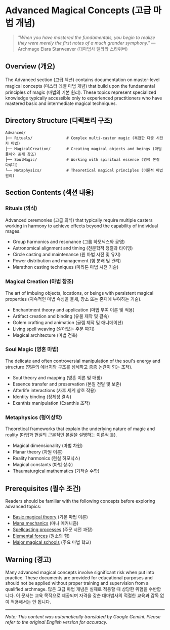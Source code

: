 # **Advanced Magical Concepts (고급 마법 개념)**

> *"When you have mastered the fundamentals, you begin to realize they were merely the first notes of a much grander symphony."* — Archmage Elara Starweaver (대마법사 엘라라 스타위버)

## Overview (개요)

The Advanced section (고급 섹션) contains documentation on master-level magical concepts (마스터 레벨 마법 개념) that build upon the fundamental principles of magic (마법의 기본 원리). These topics represent specialized knowledge typically accessible only to experienced practitioners who have mastered basic and intermediate magical techniques.

## Directory Structure (디렉토리 구조)

```
Advanced/
├── Rituals/               # Complex multi-caster magic (복잡한 다중 시전자 마법)
├── MagicalCreation/       # Creating magical objects and beings (마법 물체와 존재 창조)
├── SoulMagic/             # Working with spiritual essence (영적 본질 다루기)
└── Metaphysics/           # Theoretical magical principles (이론적 마법 원리)
```

## Section Contents (섹션 내용)

### Rituals (의식)

Advanced ceremonies (고급 의식) that typically require multiple casters working in harmony to achieve effects beyond the capability of individual mages.

- Group harmonics and resonance (그룹 하모닉스와 공명)
- Astronomical alignment and timing (천문학적 정렬과 타이밍)
- Circle casting and maintenance (원 마법 시전 및 유지)
- Power distribution and management (힘 분배 및 관리)
- Marathon casting techniques (마라톤 마법 시전 기술)

### Magical Creation (마법 창조)

The art of imbuing objects, locations, or beings with persistent magical properties (지속적인 마법 속성을 물체, 장소 또는 존재에 부여하는 기술).

- Enchantment theory and application (마법 부여 이론 및 적용)
- Artifact creation and binding (유물 제작 및 결속)
- Golem crafting and animation (골렘 제작 및 애니메이션)
- Living spell weaving (살아있는 주문 짜기)
- Magical architecture (마법 건축)

### Soul Magic (영혼 마법)

The delicate and often controversial manipulation of the soul's energy and structure (영혼의 에너지와 구조를 섬세하고 종종 논란이 되는 조작).

- Soul theory and mapping (영혼 이론 및 매핑)
- Essence transfer and preservation (본질 전달 및 보존)
- Afterlife interactions (사후 세계 상호 작용)
- Identity binding (정체성 결속)
- Exanthis manipulation (Exanthis 조작)

### Metaphysics (형이상학)

Theoretical frameworks that explain the underlying nature of magic and reality (마법과 현실의 근본적인 본질을 설명하는 이론적 틀).

- Magical dimensionality (마법 차원)
- Planar theory (차원 이론)
- Reality harmonics (현실 하모닉스)
- Magical constants (마법 상수)
- Thaumaturgical mathematics (기적술 수학)

## Prerequisites (필수 조건)

Readers should be familiar with the following concepts before exploring advanced topics:

- [Basic magical theory](/codex/Magics/Core/Magic.md) (기본 마법 이론)
- [Mana mechanics](/codex/Magics/Core/ManaMechanics.md) (마나 메커니즘)
- [Spellcasting processes](/codex/Magics/Core/MagicCasting.md) (주문 시전 과정)
- [Elemental forces](/codex/Magics/Elements/ElementalMagic.md) (원소의 힘)
- [Major magical schools](/codex/Magics/Schools/) (주요 마법 학교)

## Warning (경고)

Many advanced magical concepts involve significant risk when put into practice. These documents are provided for educational purposes and should not be applied without proper training and supervision from a qualified archmage.
많은 고급 마법 개념은 실제로 적용할 때 상당한 위험을 수반합니다. 이 문서는 교육 목적으로 제공되며 자격을 갖춘 대마법사의 적절한 교육과 감독 없이 적용해서는 안 됩니다.


---
_Note: This content was automatically translated by Google Gemini. Please refer to the original English version for accuracy._